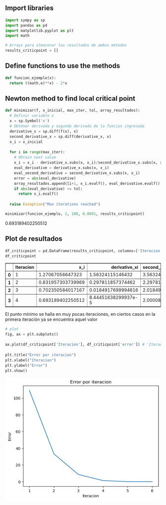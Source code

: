 ## Import libraries


```python
import sympy as sp
import pandas as pd
import matplotlib.pyplot as plt
import math
```


```python
# Arrays para almacenar los resultados de ambos métodos
results_criticpoint = []
```

## Define functions to use the methods


```python
def funcion_ejemplo(x):
  return ((math.e)**x) - 2*x
```

## Newton method to find local critical point


```python
def minimizar(f, x_inicial, max_iter, tol, array_resultados):
  # Definir variable x
  x = sp.Symbol('x')
  # Obtener derivada y segunda derivada de la funcion ingresada
  derivative_x = sp.diff(f(x), x)
  second_derivative_x = sp.diff(derivative_x, x)
  x_i = x_inicial

  for i in range(max_iter):
    # Obtain next value
    x_i = x_i - derivative_x.subs(x, x_i)/second_derivative_x.subs(x, x_i)
    eval_derivative = derivative_x.subs(x, x_i)
    eval_second_derivative = second_derivative_x.subs(x, x_i)
    error = abs(eval_derivative)
    array_resultados.append([i+1, x_i.evalf(), eval_derivative.evalf(), eval_second_derivative.evalf(), error])
    if abs(eval_derivative) <= tol:
      return x_i.evalf()

  raise Exception("Max iterations reached")
```


```python
minimizar(funcion_ejemplo, 2, 100, 0.0001, results_criticpoint)
```




$\displaystyle 0.693189402250512$



## Plot de resultados


```python
df_criticpoint = pd.DataFrame(results_criticpoint, columns=['Iteracion', 'x_i', 'derivative_xi', 'second_derivative_xi', 'error'])
df_criticpoint
```




<div>
<style scoped>
    .dataframe tbody tr th:only-of-type {
        vertical-align: middle;
    }

    .dataframe tbody tr th {
        vertical-align: top;
    }

    .dataframe thead th {
        text-align: right;
    }
</style>
<table border="1" class="dataframe">
  <thead>
    <tr style="text-align: right;">
      <th></th>
      <th>Iteracion</th>
      <th>x_i</th>
      <th>derivative_xi</th>
      <th>second_derivative_xi</th>
      <th>error</th>
    </tr>
  </thead>
  <tbody>
    <tr>
      <th>0</th>
      <td>1</td>
      <td>1.27067056647323</td>
      <td>1.56324115146432</td>
      <td>3.56324115146432</td>
      <td>1.56324115146432</td>
    </tr>
    <tr>
      <th>1</th>
      <td>2</td>
      <td>0.831957303739969</td>
      <td>0.297811857374462</td>
      <td>2.29781185737446</td>
      <td>0.297811857374462</td>
    </tr>
    <tr>
      <th>2</th>
      <td>3</td>
      <td>0.702350584017167</td>
      <td>0.0184917699994616</td>
      <td>2.01849176999946</td>
      <td>0.0184917699994616</td>
    </tr>
    <tr>
      <th>3</th>
      <td>4</td>
      <td>0.693189402250512</td>
      <td>8.44451638299937e-5</td>
      <td>2.00008444516383</td>
      <td>8.44451638299937e-5</td>
    </tr>
  </tbody>
</table>
</div>



El punto mínimo se halla en muy pocas iteraciones, en ciertos casos en la primera iteración ya se encuentra aquel valor


```python
# plot
fig, ax = plt.subplots()

ax.plot(df_criticpoint['Iteracion'], df_criticpoint['error']) # 'Iteracion' en x, 'Error' en y

plt.title("Error por iteracion")
plt.xlabel("Iteracion")
plt.ylabel("Error")
plt.show()
```


    
![png](output_11_0.png)
    



```python

```
